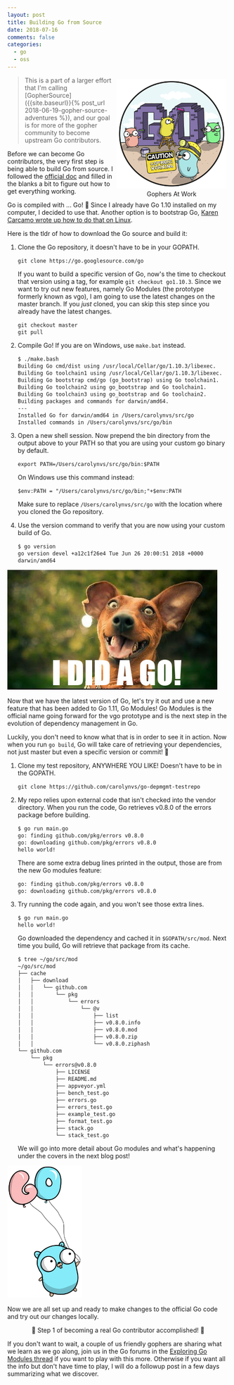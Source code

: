 ```yaml
---
layout: post
title: Building Go from Source
date: 2018-07-16
comments: false
categories:
  - go
  - oss
---
```


<figure style="text-align: center; float: right; margin: 5px">
  <img src="/images/go-build.png" width="250" />
  <figcaption>
    Gophers At Work
  </figcaption>
</figure>

> This is a part of a larger effort that I'm calling [GopherSource]({{site.baseurl}}{% post_url 2018-06-19-gopher-source-adventures %}),
>  and our goal is for more of the gopher community to become upstream Go contributors.

Before we can become Go contributors, the very first step is being able to build
Go from source. I followed the [official doc](https://golang.org/doc/install/source)
and filled in the blanks a bit to figure out how to get everything working.

Go is compiled with ... Go! 🤯 Since I already have Go 1.10 installed on my computer,
I decided to use that. Another option is to bootstrap Go, [Karen Carcamo wrote up
how to do that on Linux](https://forum.golangbridge.org/t/gophersource-building-go-from-source/9722/12).

Here is the tldr of how to download the Go source and build it:

1. Clone the Go repository, it doesn't have to be in your GOPATH.

    ```
    git clone https://go.googlesource.com/go
    ```

    If you want to build a specific version of Go, now's the time to checkout that
    version using a tag, for example `git checkout go1.10.3`. Since we want to try out
    new features, namely Go Modules (the prototype formerly known as vgo),
    I am going to use the latest changes on the master branch.
    If you _just_ cloned, you can skip this step since you already have the latest changes.

    ```
    git checkout master
    git pull
    ```
1. Compile Go! If you are on Windows, use `make.bat` instead.

    ```
    $ ./make.bash
    Building Go cmd/dist using /usr/local/Cellar/go/1.10.3/libexec.
    Building Go toolchain1 using /usr/local/Cellar/go/1.10.3/libexec.
    Building Go bootstrap cmd/go (go_bootstrap) using Go toolchain1.
    Building Go toolchain2 using go_bootstrap and Go toolchain1.
    Building Go toolchain3 using go_bootstrap and Go toolchain2.
    Building packages and commands for darwin/amd64.
    ---
    Installed Go for darwin/amd64 in /Users/carolynvs/src/go
    Installed commands in /Users/carolynvs/src/go/bin
    ```
1. Open a new shell session. Now prepend the bin directory from the output above
    to your PATH so that you are using your custom go binary by default.

    ```
    export PATH=/Users/carolynvs/src/go/bin:$PATH
    ```

    On Windows use this command instead:

    ```
    $env:PATH = "/Users/carolynvs/src/go/bin;"+$env:PATH
    ```

    Make sure to replace `/Users/carolynvs/src/go` with the location where you
    cloned the Go repository.
1. Use the version command to verify that you are now using your custom build of Go.

    ```
    $ go version
    go version devel +a12c1f26e4 Tue Jun 26 20:00:51 2018 +0000 darwin/amd64
    ```

![Excited Dog: I DID A GO!](/images/i-did-a-go.jpg)

Now that we have the latest version of Go, let's try it out and use a new feature
that has been added to Go 1.11, Go Modules! Go Modules is the official name going
forward for the vgo prototype and is the next step in the evolution of dependency
management in Go.

Luckily, you don't need to know what that is in order to see it in action.
Now when you run `go build`, Go will take care of retrieving your dependencies,
not just master but even a specific version or commit! 🎉

1. Clone my test repository, ANYWHERE YOU LIKE! Doesn't have to be in the GOPATH.

    ```
    git clone https://github.com/carolynvs/go-depmgmt-testrepo
    ```
1. My repo relies upon external code that isn't checked into the vendor directory.
   When you run the code, Go retrieves v0.8.0 of the errors package before building.

    ```
    $ go run main.go
    go: finding github.com/pkg/errors v0.8.0
    go: downloading github.com/pkg/errors v0.8.0
    hello world!
    ```

    There are some extra debug lines printed in the output, those are from the
    new Go modules feature:

    ```
    go: finding github.com/pkg/errors v0.8.0
    go: downloading github.com/pkg/errors v0.8.0
    ```

1. Try running the code again, and you won't see those extra lines.

    ```
    $ go run main.go
    hello world!
    ```

    Go downloaded the dependency and cached it in `$GOPATH/src/mod`. Next time
    you build, Go will retrieve that package from its cache.

    ```
    $ tree ~/go/src/mod
    ~/go/src/mod
    ├── cache
    │   ├── download
    │   │   └── github.com
    │   │       └── pkg
    │   │           └── errors
    │   │               └── @v
    │   │                   ├── list
    │   │                   ├── v0.8.0.info
    │   │                   ├── v0.8.0.mod
    │   │                   ├── v0.8.0.zip
    │   │                   └── v0.8.0.ziphash
    └── github.com
        └── pkg
            └── errors@v0.8.0
                ├── LICENSE
                ├── README.md
                ├── appveyor.yml
                ├── bench_test.go
                ├── errors.go
                ├── errors_test.go
                ├── example_test.go
                ├── format_test.go
                ├── stack.go
                └── stack_test.go
    ```

    We will go into more detail about Go modules and what's happening under the covers
    in the next blog post!


![Gopher hanging on GO balloons](/images/go-balloons.png)

Now we are all set up and ready to make changes to the official Go code and
try out our changes locally.

<p style="text-align: center">💪 Step 1 of becoming a real Go contributor accomplished! 🚀</p>

If you don't want to wait, a couple of us friendly gophers are sharing what we
learn as we go along, join us in the Go forums in the [Exploring Go Modules
thread](https://forum.golangbridge.org/t/gophersource-exploring-go-modules/9900)
if you want to play with this more. Otherwise if you want all the info but don't
have time to play, I will do a followup post in a few days summarizing what we
discover.
